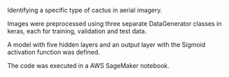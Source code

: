  Identifying a specific type of cactus in aerial imagery.
 
 Images were preprocessed using three separate DataGenerator classes in keras, each for training, validation and test data. 
 
 A model with five hidden layers and an output layer with the Sigmoid activation function was defined. 
 
 The code was executed in a AWS SageMaker notebook. 